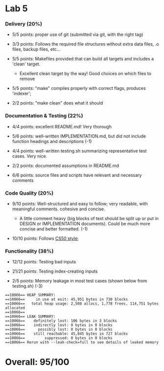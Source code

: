 # Lab 5

### Delivery (20%)

 * 5/5 points: proper use of git (submitted via git, with the right tag)

 * 3/3 points: Follows the required file structures without extra data files, .o files, backup files, etc...

 * 5/5 points: Makefiles provided that can build all targets and includes a 'clean' target.      
      * Excellent clean target by the way! Good choices on which files to remove 

 * 5/5 points: "make" compiles properly with correct flags, produces 'indexer';

 * 2/2 points: "make clean" does what it should


### Documentation & Testing (22%)

 * 4/4 points: excellent README.md! Very thorough

 * 5/6 points: well-written IMPLEMENTATION.md, but did not include function headings and descriptions (-1)

 * 4/4 points: well-written testing.sh summarizing representative test cases. Very nice.

 * 2/2 points: documented assumptions in README.md

 * 6/6 points: source files and scripts have relevant and necessary comments

### Code Quality (20%)
  * 9/10 points: Well-structured and easy to follow; very readable, with meaningful comments. cohesive and concise.

    * A little comment heavy (big blocks of text should be split up or put in DESIGN or IMPLEMENTATION documents). Could be much more concise and better formatted. (-1)

  * 10/10 points: Follows [CS50 style](http://www.cs.dartmouth.edu/~cs50/Resources/CodingStyle.html);



### Functionality (38%)

   * 12/12 points: Testing bad inputs

   * 21/21 points: Testing index-creating inputs

   * 2/5 points: Memory leakage in most test cases (shown below from testing.sh) (-3)
```
==10066== HEAP SUMMARY:
==10066==     in use at exit: 45,951 bytes in 730 blocks
==10066==   total heap usage: 2,508 allocs, 1,778 frees, 114,751 bytes allocated
==10066== 
==10066== LEAK SUMMARY:
==10066==    definitely lost: 106 bytes in 3 blocks
==10066==    indirectly lost: 0 bytes in 0 blocks
==10066==      possibly lost: 0 bytes in 0 blocks
==10066==    still reachable: 45,845 bytes in 727 blocks
==10066==         suppressed: 0 bytes in 0 blocks
==10066== Rerun with --leak-check=full to see details of leaked memory
```


# Overall: 95/100